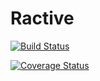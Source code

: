 # Ractive

[![Build Status](https://travis-ci.org/fskreuz/ractive-monorepo.svg?branch=monorepo-experiment)](https://travis-ci.org/fskreuz/ractive-monorepo)

[![Coverage Status](https://coveralls.io/repos/github/fskreuz/ractive-monorepo/badge.svg?branch=monorepo-experiment)](https://coveralls.io/github/fskreuz/ractive-monorepo?branch=monorepo-experiment)
